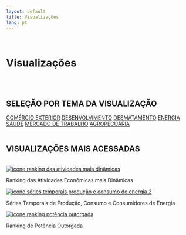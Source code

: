 ```yaml
---
layout: default
title: Visualizações
lang: pt
---
```


<link rel="stylesheet" href="style.css">

<br>

<h1 class="title-about">Visualizações</h1>

<br>
<br>

<div style="max-width:600px; margin:0 auto;">
  <h2 class="selecao_por_tema">SELEÇÃO POR TEMA DA VISUALIZAÇÃO</h2>
    <div class="botoes-container">
      <a href="{{ site.baseurl }}/pt/viz/comercio-exterior" class="botao">COMÉRCIO EXTERIOR</a>
      <a href="{{ site.baseurl }}/pt/viz/desenvolvimento" class="botao">DESENVOLVIMENTO</a>
      <a href="{{ site.baseurl }}/pt/viz/desmatamento" class="botao">DESMATAMENTO</a>
      <a href="{{ site.baseurl }}/pt/viz/energia" class="botao">ENERGIA</a>
      <a href="{{ site.baseurl }}/pt/viz/saude" class="botao">SAÚDE</a>
      <a href="{{ site.baseurl }}/pt/viz/mercado-de-trabalho" class="botao">MERCADO DE TRABALHO</a>
      <a href="{{ site.baseurl }}/pt/viz/agropecuaria" class="botao">AGROPECUÁRIA</a>
    </div>
</div>

  <br>


   <h2 class="selecao_por_tema">VISUALIZAÇÕES MAIS ACESSADAS</h2>
<br>

  <div class="imagens-container">
   <div class="icone-bloco">
    <a href="{{ site.baseurl }}/pt/viz/ranking-atividades-economicas-mais-dinamicas" target="_blank" rel="noopener noreferrer">
      <img src="{{ site.baseurl }}/assets/img/icon_rk_atividades_dinamicas.png" alt="ícone ranking das atividades mais dinâmicas">
    </a><br>
    <p>Ranking das Atividades Econômicas mais Dinâmicas</p>
   </div>
   <div class="icone-bloco">
    <a href="{{ site.baseurl }}/pt/viz/series-temporais-da-producao-consumo-e-consumidores-de-energia" target="_blank" rel="noopener noreferrer">
      <img src="{{ site.baseurl }}/assets/img/icon_ts_prod_con.jpg" alt="ícone séries temporais produção e consumo de energia 2">
    </a><br>
    <p>Séries Temporais de Produção, Consumo e Consumidores de Energia</p>
   </div>
   <div class="icone-bloco">
    <a href="{{ site.baseurl }}/pt/viz/ranking-da-potencia-outorgada-dos-estados-da-amazonia-legal" target="_blank" rel="noopener noreferrer">
      <img src="{{ site.baseurl }}/assets/img/icon_pot_outorgada.jpg" alt="ícone ranking potência outorgada">
    </a><br>
    <p>Ranking de Potência Outorgada</p>
   </div>
  </div>

<br>
<br>
<br>
<br>
